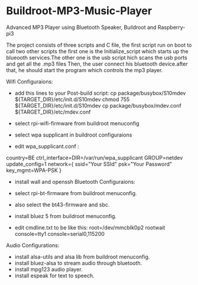 # Buildroot-MP3-Music-Player
Advanced MP3 Player using Bluetooth Speaker, Buildroot and Raspberry-pi3

The project consists of three scripts and C file, the first script run on boot to call two other scripts the first one is the Initialize_script 
which starts up the blueooth services.The other one is the usb script hich scans the usb ports and get all the .mp3 files
Then, the user connect his bluetooth device.after that, he should start the program which controls the mp3 player.

Wifi Configuraions:
- add this lines to your Post-build script:
cp package/busybox/S10mdev ${TARGET_DIR}/etc/init.d/S10mdev
chmod 755 ${TARGET_DIR}/etc/init.d/S10mdev
cp package/busybox/mdev.conf ${TARGET_DIR}/etc/mdev.conf
- select rpi-wifi-firmware from buildroot menuconfig
- select wpa supplicant in buildroot configuraions

- edit wpa_supplicant.conf :

country=BE
ctrl_interface=DIR=/var/run/wpa_supplicant GROUP=netdev
update_config=1
network={
  ssid="Your SSId"
  psk="Your Password"
  key_mgmt=WPA-PSK
}

- install wall and openssh
Bluetooth Configuraions:

- select rpi-bt-firmware from buildroot menuconfig.
- also select the bt43-firmware and sbc.
- install bluez 5 from buildroot menuconfig.
- edit cmdline.txt to be like this:
root=/dev/mmcblk0p2 rootwait console=tty1 console=serial0,115200 

Audio Configurations: 

- install alsa-utils and alsa lib from buildroot menuconfig.
- install bluez-alsa to stream audio through bluetooth.
- install mpg123 audio player.
- install espeak for text to speech.
